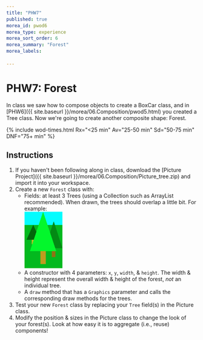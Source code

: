 ```yaml
---
title: "PHW7"
published: true
morea_id: pwod6
morea_type: experience
morea_sort_order: 6
morea_summary: "Forest"
morea_labels:

---
```


# PHW7: Forest

In class we saw how to compose objects to create a BoxCar class, and in [PHW6]({{ site.baseurl }}/morea/06.Composition/pwod5.html) you created a Tree class. Now we're going to create another composite shape: Forest.

{% include wod-times.html Rx="<25 min" Av="25-50 min" Sd="50-75 min" DNF="75+ min" %}

## Instructions

1. If you haven't been following along in class, download the [Picture Project]({{ site.baseurl }}/morea/06.Composition/Picture_tree.zip) and import it into your workspace.
1. Create a new `Forest` class with:
    * Fields: at least 3 Trees (using a Collection such as ArrayList recommended). When drawn, the trees should overlap a little bit. For example: <BR>
    <a href="forest.png"><img src="forest.png" width="100"/></a>
    * A constructor with 4 parameters: `x`, `y`, `width`, & `height`. The width & height represent the overall width & height of the forest, *not* an individual tree.
    * A `draw` method that has a `Graphics` parameter and calls the corresponding draw methods for the trees.
1. Test your new `Forest` class by replacing your `Tree` field(s) in the Picture class. 
1. Modify the position & sizes in the Picture class to change the look of your forest(s). Look at how easy it is to aggregate (i.e., reuse) components!

<!--## Demonstration


Once you've finished doing the WOD a single time, watch me do it:

{% include youtube.html id="Oq0Nc5ZLYHc" %}


### My Final Project

[Picture_forest.zip](Picture_forest.zip)

{% include wod-warning.html %}-->
